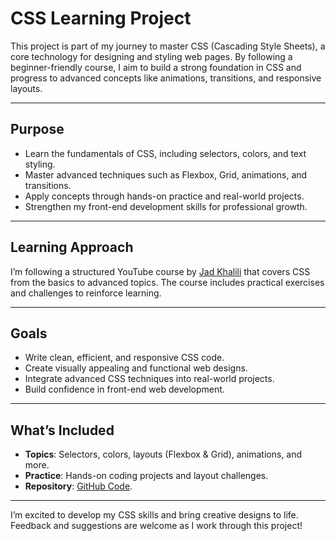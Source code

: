 # CSS Learning Project

This project is part of my journey to master CSS (Cascading Style Sheets), a core technology for designing and styling web pages. By following a beginner-friendly course, I aim to build a strong foundation in CSS and progress to advanced concepts like animations, transitions, and responsive layouts.

---

## Purpose

- Learn the fundamentals of CSS, including selectors, colors, and text styling.
- Master advanced techniques such as Flexbox, Grid, animations, and transitions.
- Apply concepts through hands-on practice and real-world projects.
- Strengthen my front-end development skills for professional growth.

---

## Learning Approach

I’m following a structured YouTube course by [Jad Khalili](https://www.udemy.com/user/jad-khalili/) that covers CSS from the basics to advanced topics. The course includes practical exercises and challenges to reinforce learning.

---

## Goals

- Write clean, efficient, and responsive CSS code.
- Create visually appealing and functional web designs.
- Integrate advanced CSS techniques into real-world projects.
- Build confidence in front-end web development.

---

## What’s Included

- **Topics**: Selectors, colors, layouts (Flexbox & Grid), animations, and more.
- **Practice**: Hands-on coding projects and layout challenges.
- **Repository**: [GitHub Code](https://github.com/Video-Lab/css-cour...).

---

I’m excited to develop my CSS skills and bring creative designs to life. Feedback and suggestions are welcome as I work through this project!

